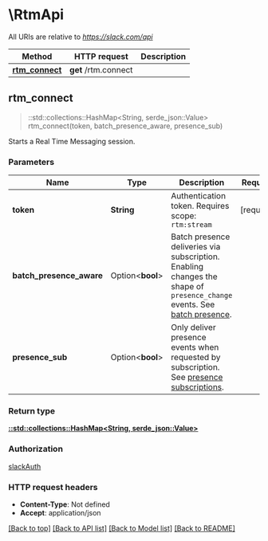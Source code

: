 # \RtmApi

All URIs are relative to *https://slack.com/api*

Method | HTTP request | Description
------------- | ------------- | -------------
[**rtm_connect**](RtmApi.md#rtm_connect) | **get** /rtm.connect | 



## rtm_connect

> ::std::collections::HashMap<String, serde_json::Value> rtm_connect(token, batch_presence_aware, presence_sub)


Starts a Real Time Messaging session.

### Parameters


Name | Type | Description  | Required | Notes
------------- | ------------- | ------------- | ------------- | -------------
**token** | **String** | Authentication token. Requires scope: `rtm:stream` | [required] |
**batch_presence_aware** | Option<**bool**> | Batch presence deliveries via subscription. Enabling changes the shape of `presence_change` events. See [batch presence](/docs/presence-and-status#batching). |  |
**presence_sub** | Option<**bool**> | Only deliver presence events when requested by subscription. See [presence subscriptions](/docs/presence-and-status#subscriptions). |  |

### Return type

[**::std::collections::HashMap<String, serde_json::Value>**](serde_json::Value.md)

### Authorization

[slackAuth](../README.md#slackAuth)

### HTTP request headers

- **Content-Type**: Not defined
- **Accept**: application/json

[[Back to top]](#) [[Back to API list]](../README.md#documentation-for-api-endpoints) [[Back to Model list]](../README.md#documentation-for-models) [[Back to README]](../README.md)

